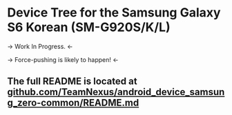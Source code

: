 # Device Tree for the Samsung Galaxy S6 Korean (SM-G920S/K/L)

-> Work In Progress. <-

-> Force-pushing is likely to happen! <-

## The full README is located at [github.com/TeamNexus/android_device_samsung_zero-common/README.md](https://github.com/TeamNexus/android_device_samsung_zero-common/blob/nx-8.0/README.md)